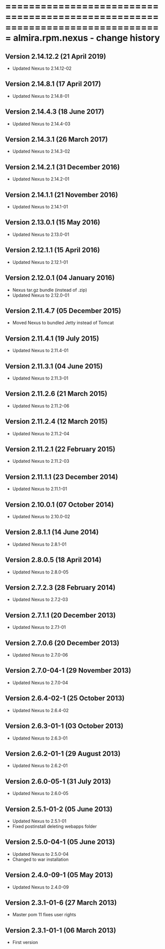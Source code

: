 ===============================================================================
almira.rpm.nexus - change history
===============================================================================

Version 2.14.12.2 (21 April 2019)
--------------------------------
* Updated Nexus to 2.14.12-02


Version 2.14.8.1 (17 April 2017)
--------------------------------
* Updated Nexus to 2.14.8-01


Version 2.14.4.3 (18 June 2017)
-------------------------------
* Updated Nexus to 2.14.4-03


Version 2.14.3.1 (26 March 2017)
--------------------------------
* Updated Nexus to 2.14.3-02


Version 2.14.2.1 (31 December 2016)
-----------------------------------
* Updated Nexus to 2.14.2-01


Version 2.14.1.1 (21 November 2016)
-----------------------------------
* Updated Nexus to 2.14.1-01


Version 2.13.0.1 (15 May 2016)
------------------------------
* Updated Nexus to 2.13.0-01


Version 2.12.1.1 (15 April 2016)
--------------------------------
* Updated Nexus to 2.12.1-01


Version 2.12.0.1 (04 January 2016)
----------------------------------
* Nexus tar.gz bundle (instead of .zip)
* Updated Nexus to 2.12.0-01


Version 2.11.4.7 (05 December 2015)
-----------------------------------
* Moved Nexus to bundled Jetty instead of Tomcat


Version 2.11.4.1 (19 July 2015)
-------------------------------
* Updated Nexus to 2.11.4-01


Version 2.11.3.1 (04 June 2015)
-------------------------------
* Updated Nexus to 2.11.3-01


Version 2.11.2.6 (21 March 2015)
--------------------------------
* Updated Nexus to 2.11.2-06


Version 2.11.2.4 (12 March 2015)
--------------------------------
* Updated Nexus to 2.11.2-04


Version 2.11.2.1 (22 February 2015)
-----------------------------------
* Updated Nexus to 2.11.2-03


Version 2.11.1.1 (23 December 2014)
-----------------------------------
* Updated Nexus to 2.11.1-01


Version 2.10.0.1 (07 October 2014)
----------------------------------
* Updated Nexus to 2.10.0-02


Version 2.8.1.1 (14 June 2014)
------------------------------
* Updated Nexus to 2.8.1-01


Version 2.8.0.5 (18 April 2014)
----------------------------------
* Updated Nexus to 2.8.0-05


Version 2.7.2.3 (28 February 2014)
----------------------------------
* Updated Nexus to 2.7.2-03


Version 2.7.1.1 (20 December 2013)
----------------------------------
* Updated Nexus to 2.7.1-01


Version 2.7.0.6 (20 December 2013)
----------------------------------
* Updated Nexus to 2.7.0-06


Version 2.7.0-04-1 (29 November 2013)
-------------------------------------
* Updated Nexus to 2.7.0-04


Version 2.6.4-02-1 (25 October 2013)
------------------------------------
* Updated Nexus to 2.6.4-02


Version 2.6.3-01-1 (03 October 2013)
------------------------------------
* Updated Nexus to 2.6.3-01


Version 2.6.2-01-1 (29 August 2013)
-----------------------------------
* Updated Nexus to 2.6.2-01


Version 2.6.0-05-1 (31 July 2013)
---------------------------------
* Updated Nexus to 2.6.0-05


Version 2.5.1-01-2 (05 June 2013)
---------------------------------
* Updated Nexus to 2.5.1-01
* Fixed postinstall deleting webapps folder


Version 2.5.0-04-1 (05 June 2013)
---------------------------------
* Updated Nexus to 2.5.0-04
* Changed to war installation


Version 2.4.0-09-1 (05 May 2013)
--------------------------------
* Updated Nexus to 2.4.0-09


Version 2.3.1-01-6 (27 March 2013)
----------------------------------
* Master pom 11 fixes user rights


Version 2.3.1-01-1 (06 March 2013)
----------------------------------
* First version
